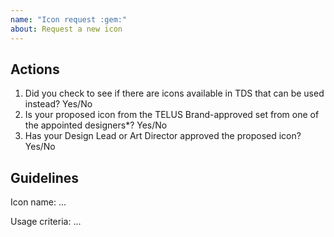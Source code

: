 ```yaml
---
name: "Icon request :gem:"
about: Request a new icon
---
```


<!--
  ### IMPORTANT SECURITY NOTE ###

  When opening issues, be sure NOT to include any private or personal
  information such as secrets, passwords, or any source code that involves
  data retrieval.

  Also, do not include links to sites on staging.
-->

<!-- 
  ### TDS Timeline for releasing icons ###

  New icon requests will be released midway in the next month.

  Example 1: if you submit an icon request and it gets approved on August 3, it will be
  released on September 15.

  Example 2: if you submit an icon request and it gets approved on August 28, it will be
  released on September 15.
-->

## Actions

1. Did you check to see if there are icons available in TDS that can be used instead? Yes/No
2. Is your proposed icon from the TELUS Brand-approved set from one of the appointed designers*? Yes/No
3. Has your Design Lead or Art Director approved the proposed icon? Yes/No

<!--
  * Appointed designers with access to TELUS branded icons include: Catherine Roberston (UPC), Cherry Hung (My TELUS),
  Christina Lo (TDS), Francisco Pena (DRB), Gary Chow (CX), Laurel Terlesky (Home Solutions), Stu Brown (Mobility)
-->

## Guidelines

Icon name: ... <!-- What do you propose for the icon to be named? -->

Usage criteria: ...

<!-- Please add one line for usage criteria. If you require assistance, please refer to current criteria for decorative icons <https://tds.telus.com/components/index.html#decorativeicon>. -->

<!-- If the icon has been approved, please attach an svg file to this ticket and include a screenshot. -->

<!--
  SVG preferences

  - It has been created with a 1px stroke at 24px
  - It can stay outlined
-->

